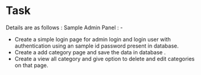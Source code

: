 # Task
Details are as follows :
Sample Admin Panel  : -
* Create a simple login page for admin login and login user with
authentication using an sample id password present in database.
* Create a add category page and save the data in database .
* Create a view all category and give option to delete and edit
categories on that page.
